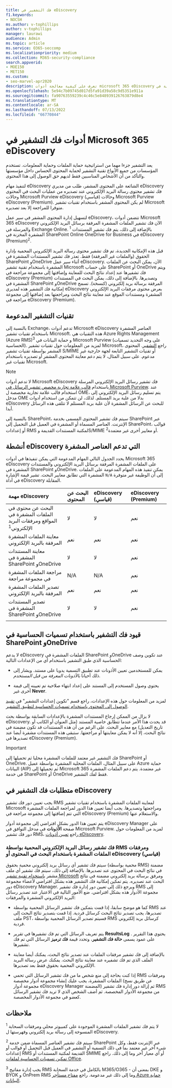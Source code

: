 ```yaml
---
title: فك التشفير في eDiscovery
f1.keywords:
- NOCSH
ms.author: v-tophillips
author: v-tophillips
manager: laurawi
audience: Admin
ms.topic: article
ms.service: O365-seccomp
ms.localizationpriority: medium
ms.collection: M365-security-compliance
search.appverid:
- MOE150
- MET150
ms.custom:
- seo-marvel-apr2020
description: تعرف على كيفية معالجة أدوات microsoft 365 eDiscovery للمستندات المشفرة المرفقة برسائل البريد الإلكتروني والمخزنة في SharePoint Online OneDrive for Business.
ms.openlocfilehash: 5e94c7b09745d017d5fa91d39a58c9d5351e911a
ms.sourcegitcommit: fa90763559239c4c46c5e848939126763879d8e4
ms.translationtype: MT
ms.contentlocale: ar-SA
ms.lasthandoff: 07/13/2022
ms.locfileid: "66770844"
---
```

# <a name="decryption-in-microsoft-365-ediscovery-tools"></a>أدوات فك التشفير في Microsoft 365 eDiscovery

يعد التشفير جزءا مهما من استراتيجية حماية الملفات وحماية المعلومات. تستخدم المؤسسات من جميع الأنواع تقنية التشفير لحماية المحتوى الحساس داخل مؤسستها والتأكد من أن الأشخاص المناسبين فقط لديهم حق الوصول إلى هذا المحتوى.

لتنفيذ مهام eDiscovery الشائعة على المحتوى المشفر، طلب من مديري eDiscovery فك تشفير محتوى رسالة البريد الإلكتروني عند تصديره من عمليات البحث في المحتوى وحالات Microsoft Purview eDiscovery (قياسي) وحالات Microsoft Purview eDiscovery (Premium). لم يكن المحتوى المشفر باستخدام تقنيات تشفير Microsoft متوفرا للمراجعة إلا بعد تصديره.

لتسهيل إدارة المحتوى المشفر في سير عمل eDiscovery، تتضمن أدوات Microsoft 365 eDiscovery الآن فك تشفير الملفات المشفرة المرفقة برسائل البريد الإلكتروني والمرسلة في Exchange Online.<sup> 1</sup> بالإضافة إلى ذلك، يتم فك تشفير المستندات المشفرة المخزنة في SharePoint Online OneDrive for Business في eDiscovery (Premium)<sup>2</sup>.

قبل هذه الإمكانية الجديدة، تم فك تشفير محتوى رسالة البريد الإلكتروني المحمية بإدارة الحقوق (والملفات غير المرفقة) فقط. تعذر فك تشفير المستندات المشفرة في SharePoint وOneDrive أثناء سير عمل eDiscovery. الآن، يمكن البحث عن الملفات المشفرة باستخدام تقنية تشفير Microsoft على حساب SharePoint أو OneDrive ويتم فك تشفيرها عند إعداد نتائج البحث للمعاينة وإضافتها إلى مجموعة مراجعة في eDiscovery (Premium) وتصديرها. بالإضافة إلى ذلك، يمكن البحث في المستندات المشفرة في SharePoint وOneDrive المرفقة برسالة بريد إلكتروني (كنسخة). تسمح إمكانية فك التشفير هذه لمديري eDiscovery بعرض محتوى مرفقات البريد الإلكتروني المشفرة ومستندات الموقع عند معاينة نتائج البحث ومراجعتها بعد إضافتها إلى مجموعة مراجعة في eDiscovery (Premium).

## <a name="supported-encryption-technologies"></a>تقنيات التشفير المدعومة

بالنسبة إلى Exchange، تدعم أدوات Microsoft eDiscovery العناصر المشفرة باستخدام تقنيات تشفير Microsoft. هذه التقنيات هي Azure Rights Management (Azure RMS)<sup>3</sup> و حماية البيانات في Microsoft Purview (على وجه التحديد تسميات الحساسية). لمزيد من المعلومات حول تقنيات تشفير Microsoft، راجع [التشفير](encryption.md). المحتوى المشفر بواسطة تقنيات تشفير S/MIME أو تقنيات التشفير التابعة لجهة خارجية غير مدعوم. على سبيل المثال، لا يتم دعم معاينة المحتوى المشفر أو تصديره باستخدام تقنيات غير Microsoft.

> [!NOTE]
> لا تدعم أدوات Microsoft eDiscovery فك تشفير رسائل البريد الإلكتروني المرسلة باستخدام [قالب علامة تجارية مخصص تشفير الرسائل في Microsoft Purview](add-your-organization-brand-to-encrypted-messages.md). عند استخدام قالب علامة تجارية مخصصة ل OME، يتم تسليم رسائل البريد الإلكتروني إلى مدخل OME بدلا من علبة بريد المستلم. لذلك، لن تتمكن من استخدام أدوات eDiscovery للبحث عن الرسائل المشفرة لأن علبة بريد المستلم لا تتلقى هذه الرسائل أبدا.

بالنسبة إلى SharePoint، سيتم فك تشفير المحتوى المسمى بخدمة SharePoint عبر الإنترنت. العناصر المسماة أو المشفرة في العميل قبل التحميل إلى SharePoint، قوالب أو إعدادات RMS لمكتبة المستندات القديمة وS/MIME أو معايير أخرى غير معتمدة<sup>2</sup>.

## <a name="ediscovery-activities-that-support-encrypted-items"></a>أنشطة eDiscovery التي تدعم العناصر المشفرة

يحدد الجدول التالي المهام المدعومة التي يمكن تنفيذها في أدوات Microsoft 365 eDiscovery على الملفات المشفرة المرفقة برسائل البريد الإلكتروني والمستندات المشفرة في SharePoint وOneDrive. يمكن تنفيذ هذه المهام المدعومة على الملفات المشفرة التي تطابق معايير البحث. تشير قيمة الإشارة `N/A` إلى أن الوظيفة غير متوفرة في أداة eDiscovery المقابلة.

|مهمة eDiscovery  |البحث عن المحتوى  |eDiscovery (قياسي)  |eDiscovery (Premium)  |
|:---------|:---------|:---------|:---------|
|البحث عن محتوى في الملفات المشفرة في المواقع ومرفقات البريد الإلكتروني<sup>1</sup>     |لا      |لا      |نعم      |
|معاينة الملفات المشفرة المرفقة بالبريد الإلكتروني     |نعم      |نعم     |نعم       |
|معاينة المستندات المشفرة في SharePoint وOneDrive|لا      |لا    |نعم       |
|مراجعة الملفات المشفرة في مجموعة مراجعة    |N/A      |N/A        | نعم        |
|تصدير الملفات المشفرة المرفقة بالبريد الإلكتروني    |نعم       |نعم  |نعم    |
|تصدير المستندات المشفرة في SharePoint وOneDrive    |لا       |لا  |نعم    |
|||||

## <a name="decryption-limitations-with-sensitivity-labels-in-sharepoint-and-onedrive"></a>قيود فك التشفير باستخدام تسميات الحساسية في SharePoint وOneDrive

لا يدعم eDiscovery الملفات المشفرة في SharePoint وOneDrive عند تكوين وصف الحساسية الذي طبق التشفير باستخدام أي من الإعدادات التالية:

- يمكن للمستخدمين تعيين الأذونات عند تطبيق التسمية يدويا على مستند. ويشار إلى ذلك أحيانا *بالأذونات المعرفة من قبل المستخدم*.

- يحتوي وصول المستخدم إلى المستند على إعداد انتهاء صلاحية تم تعيينه إلى قيمة أخرى غير **Never**.

لمزيد من المعلومات حول هذه الإعدادات، راجع قسم "تكوين إعدادات التشفير" في [تقييد الوصول إلى المحتوى باستخدام تسميات الحساسية لتطبيق التشفير](encryption-sensitivity-labels.md#configure-encryption-settings).

لا يزال من الممكن إرجاع المستندات المشفرة بالإعدادات السابقة بواسطة بحث eDiscovery. قد يحدث هذا الأمر عندما تتطابق خاصية المستند (مثل العنوان أو الكاتب أو تاريخ التعديل) مع معايير البحث. على الرغم من أن هذه المستندات قد تكون مضمنة في نتائج البحث، إلا أنه لا يمكن معاينتها أو مراجعتها. ستبقى هذه المستندات مشفرة أيضا عند تصديرها في eDiscovery (Premium).

> [!IMPORTANT]
> فك التشفير غير معتمد للملفات المشفرة محليا ثم تحميلها إلى SharePoint أو OneDrive. على سبيل المثال، الملفات المحلية المشفرة بواسطة عميل Azure حماية البيانات (AIP) ثم تحميلها إلى Microsoft 365 غير معتمدة. يتم دعم الملفات المشفرة في خدمة SharePoint أو OneDrive فقط لفك التشفير.

## <a name="requirements-for-decryption-in-ediscovery"></a>متطلبات فك التشفير في eDiscovery

يجب تعيين دور فك تشفير RMS لمعاينة الملفات المشفرة باستخدام تقنيات تشفير Microsoft ومراجعتها وتصديرها. يجب أيضا تعيين هذا الدور لمراجعة الملفات المشفرة التي تتم إضافتها إلى مجموعة مراجعة في eDiscovery (Premium) والاستعلام عنها.

يتم تعيين هذا الدور بشكل افتراضي إلى مجموعة أدوار eDiscovery Manager على صفحة **الأذونات** في مدخل التوافق في Microsoft Purview. لمزيد من المعلومات حول دور فك تشفير RMS، راجع [تعيين أذونات eDiscovery](assign-ediscovery-permissions.md#rms-decrypt).

### <a name="decrypting-rms-protected-email-messages-and-encrypted-file-attachments-using-content-search-or-ediscovery-standard"></a>فك تشفير رسائل البريد الإلكتروني المحمية بواسطة RMS ومرفقات الملفات المشفرة باستخدام البحث في المحتوى أو eDiscovery (قياسي)

سيتم فك تشفير أي رسائل بريد إلكتروني محمية بحقوق (محمية بواسطة RMS) مضمنة في نتائج البحث في المحتوى عند تصديرها. بالإضافة إلى ذلك، سيتم فك تشفير أي ملف مشفر [باستخدام تقنية تشفير Microsoft](encryption.md) ومرفق برسالة بريد إلكتروني مضمنة في نتائج البحث عند تصديره. يتم تمكين إمكانية فك التشفير هذه بشكل افتراضي لأعضاء مجموعة دور eDiscovery Manager. ويرجع ذلك إلى تعيين دور إدارة فك تشفير RMS إلى مجموعة الأدوار هذه بشكل افتراضي. ضع الأمور التالية في الاعتبار عند تصدير رسائل البريد الإلكتروني المشفرة والمرفقات:
  
- كما هو موضح سابقا، إذا قمت بتمكين فك تشفير الرسائل المحمية بواسطة RMS عند تصديرها، يجب تصدير نتائج البحث كرسائل فردية. إذا قمت بتصدير نتائج البحث إلى ملف PST، فسيتم تصدير الرسائل المحمية بواسطة RMS كرسائل بريد إلكتروني فردية.

- يتم تعريف الرسائل التي تم فك تشفيرها في تقرير **ResultsLog** . يحتوي هذا التقرير على عمود يسمى **حالة فك التشفير**، وتحدد قيمة **فك ترميز** الرسائل التي تم فك تشفيرها.

- بالإضافة إلى فك تشفير مرفقات الملفات عند تصدير نتائج البحث، يمكنك أيضا معاينة الملف الذي تم فك تشفيره عند معاينة نتائج البحث. يمكنك عرض رسالة البريد الإلكتروني المحمية بحقوق فقط بعد تصديرها.

- إذا كنت بحاجة إلى منع شخص ما من فك تشفير الرسائل التي تحمي RMS ومرفقات الملفات المشفرة، يجب عليك إنشاء مجموعة أدوار مخصصة (عن طريق نسخ مجموعة أدوار eDiscovery Manager المضمنة) ثم إزالة دور إدارة فك تشفير RMS من مجموعة الأدوار المخصصة. ثم أضف الشخص الذي لا تريد فك تشفير الرسائل كعضو في مجموعة الأدوار المخصصة.

## <a name="notes"></a>ملاحظات

<sup>1</sup> لا يتم فك تشفير الملفات المشفرة الموجودة على كمبيوتر محلي ومرفقات السحابة المنسوخة إلى رسالة بريد إلكتروني وفهرستها ل eDiscovery. 

<sup>2</sup> سيتم فك تشفير العناصر المسماة ضمن خدمة SharePoint عبر الإنترنت فقط، وكل شيء آخر غير معتمد بما في ذلك التسمية أو التشفير في العميل قبل التحميل أو قوالب أو إعدادات RMS القديمة لمكتبة المستندات أو SMIME أو أي معيار آخر وما إلى ذلك. راجع [تمكين تسميات الحساسية لملفات Office](sensitivity-labels-sharepoint-onedrive-files.md).

<sup>3</sup> يجب إدارة مفاتيح RMS بالكامل في خدمة السحابة M365/O365 - بمعنى أن DKE و BYOK و OnPrem RMS وما إلى ذلك غير مدعومة. راجع [مفتاح مستأجر Azure حماية البيانات](/azure/information-protection/plan-implement-tenant-key#tenant-root-keys-generated-by-microsoft).
